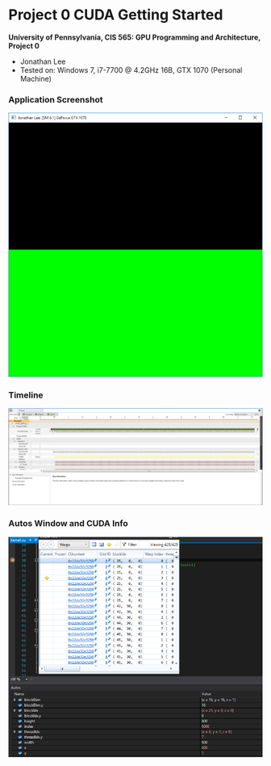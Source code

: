 Project 0 CUDA Getting Started
====================

**University of Pennsylvania, CIS 565: GPU Programming and Architecture, Project 0**

* Jonathan Lee
* Tested on: Windows 7, i7-7700 @ 4.2GHz 16B, GTX 1070 (Personal Machine)

### Application Screenshot
[<img src="images/screenshot.PNG">](images/screenshot.PNG)

### Timeline
[<img src="images/timeline.PNG">](images/timeline.PNG)

### Autos Window and CUDA Info
[<img src="images/autos&info.PNG">](images/autos&info.PNG)